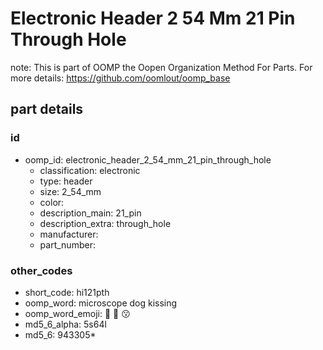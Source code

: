 # Electronic Header 2 54 Mm 21 Pin Through Hole  

note: This is part of OOMP the Oopen Organization Method For Parts. For more details: https://github.com/oomlout/oomp_base

##  part details





### id
* oomp_id: electronic_header_2_54_mm_21_pin_through_hole
  * classification: electronic
  * type: header
  * size: 2_54_mm
  * color: 
  * description_main: 21_pin
  * description_extra: through_hole
  * manufacturer: 
  * part_number: 

### other_codes
* short_code: hi121pth
* oomp_word: microscope dog kissing
* oomp_word_emoji: :microscope: :dog: :kissing:
* md5_6_alpha: 5s64l
* md5_6: 943305* 